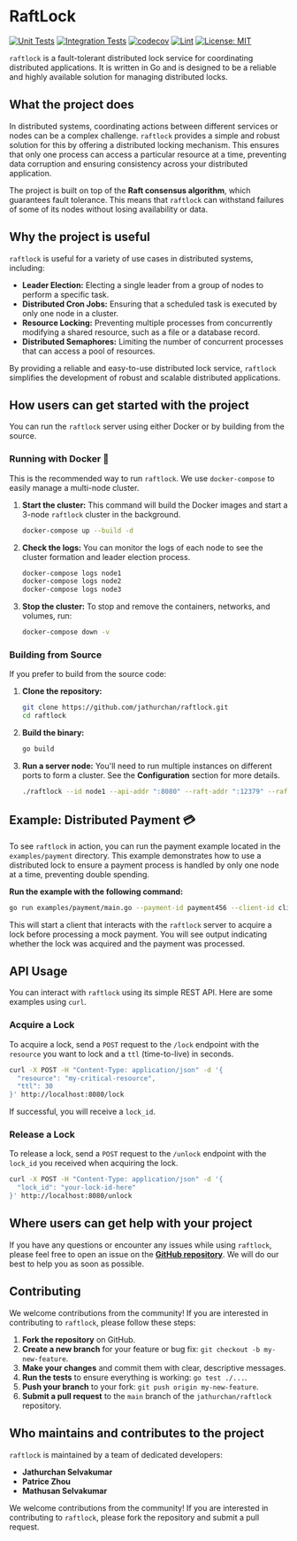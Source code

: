 # RaftLock

[![Unit Tests](https://github.com/jathurchan/raftlock/actions/workflows/unit-tests.yml/badge.svg)](https://github.com/jathurchan/raftlock/actions/workflows/unit-tests.yml)
[![Integration Tests](https://github.com/jathurchan/raftlock/actions/workflows/integration-tests.yml/badge.svg)](https://github.com/jathurchan/raftlock/actions/workflows/integration-tests.yml)
[![codecov](https://codecov.io/gh/jathurchan/raftlock/graph/badge.svg?token=RW0H2MKNMV)](https://codecov.io/gh/jathurchan/raftlock)
[![Lint](https://github.com/jathurchan/raftlock/actions/workflows/lint.yml/badge.svg)](https://github.com/jathurchan/raftlock/actions/workflows/lint.yml)
[![License: MIT](https://img.shields.io/badge/License-MIT-yellow.svg)](https://opensource.org/licenses/MIT)

`raftlock` is a fault-tolerant distributed lock service for coordinating distributed applications. It is written in Go and is designed to be a reliable and highly available solution for managing distributed locks.

## What the project does

In distributed systems, coordinating actions between different services or nodes can be a complex challenge. `raftlock` provides a simple and robust solution for this by offering a distributed locking mechanism. This ensures that only one process can access a particular resource at a time, preventing data corruption and ensuring consistency across your distributed application.

The project is built on top of the **Raft consensus algorithm**, which guarantees fault tolerance. This means that `raftlock` can withstand failures of some of its nodes without losing availability or data.

## Why the project is useful

`raftlock` is useful for a variety of use cases in distributed systems, including:

* **Leader Election:** Electing a single leader from a group of nodes to perform a specific task.
* **Distributed Cron Jobs:** Ensuring that a scheduled task is executed by only one node in a cluster.
* **Resource Locking:** Preventing multiple processes from concurrently modifying a shared resource, such as a file or a database record.
* **Distributed Semaphores:** Limiting the number of concurrent processes that can access a pool of resources.

By providing a reliable and easy-to-use distributed lock service, `raftlock` simplifies the development of robust and scalable distributed applications.

## How users can get started with the project

You can run the `raftlock` server using either Docker or by building from the source.

### Running with Docker 🐳

This is the recommended way to run `raftlock`. We use `docker-compose` to easily manage a multi-node cluster.

1. **Start the cluster:**
    This command will build the Docker images and start a 3-node `raftlock` cluster in the background.

    ```bash
    docker-compose up --build -d
    ```

2. **Check the logs:**
    You can monitor the logs of each node to see the cluster formation and leader election process.

    ```bash
    docker-compose logs node1
    docker-compose logs node2
    docker-compose logs node3
    ```

3. **Stop the cluster:**
    To stop and remove the containers, networks, and volumes, run:

    ```bash
    docker-compose down -v
    ```

### Building from Source

If you prefer to build from the source code:

1. **Clone the repository:**

    ```bash
    git clone https://github.com/jathurchan/raftlock.git
    cd raftlock
    ```

2. **Build the binary:**

    ```bash
    go build
    ```

3. **Run a server node:**
    You'll need to run multiple instances on different ports to form a cluster. See the **Configuration** section for more details.

    ```bash
    ./raftlock --id node1 --api-addr ":8080" --raft-addr ":12379" --raft-bootstrap
    ```

## Example: Distributed Payment 💳

To see `raftlock` in action, you can run the payment example located in the `examples/payment` directory. This example demonstrates how to use a distributed lock to ensure a payment process is handled by only one node at a time, preventing double spending.

**Run the example with the following command:**

```bash
go run examples/payment/main.go --payment-id payment456 --client-id client002 --servers localhost:8080
```

This will start a client that interacts with the `raftlock` server to acquire a lock before processing a mock payment. You will see output indicating whether the lock was acquired and the payment was processed.

## API Usage

You can interact with `raftlock` using its simple REST API. Here are some examples using `curl`.

### Acquire a Lock

To acquire a lock, send a `POST` request to the `/lock` endpoint with the `resource` you want to lock and a `ttl` (time-to-live) in seconds.

```bash
curl -X POST -H "Content-Type: application/json" -d '{
  "resource": "my-critical-resource",
  "ttl": 30
}' http://localhost:8080/lock
```

If successful, you will receive a `lock_id`.

### Release a Lock

To release a lock, send a `POST` request to the `/unlock` endpoint with the `lock_id` you received when acquiring the lock.

```bash
curl -X POST -H "Content-Type: application/json" -d '{
  "lock_id": "your-lock-id-here"
}' http://localhost:8080/unlock
```

## Where users can get help with your project

If you have any questions or encounter any issues while using `raftlock`, please feel free to open an issue on the [**GitHub repository**](https://github.com/jathurchan/raftlock/issues). We will do our best to help you as soon as possible.

## Contributing

We welcome contributions from the community\! If you are interested in contributing to `raftlock`, please follow these steps:

1. **Fork the repository** on GitHub.
2. **Create a new branch** for your feature or bug fix: `git checkout -b my-new-feature`.
3. **Make your changes** and commit them with clear, descriptive messages.
4. **Run the tests** to ensure everything is working: `go test ./...`.
5. **Push your branch** to your fork: `git push origin my-new-feature`.
6. **Submit a pull request** to the `main` branch of the `jathurchan/raftlock` repository.

## Who maintains and contributes to the project

`raftlock` is maintained by a team of dedicated developers:

* **Jathurchan Selvakumar**
* **Patrice Zhou**
* **Mathusan Selvakumar**

We welcome contributions from the community\! If you are interested in contributing to `raftlock`, please fork the repository and submit a pull request.
